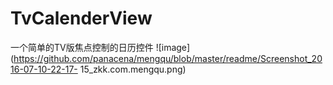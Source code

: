 # TvCalenderView
一个简单的TV版焦点控制的日历控件
![image](https://github.com/panacena/mengqu/blob/master/readme/Screenshot_2016-07-10-22-17- 15_zkk.com.mengqu.png)
